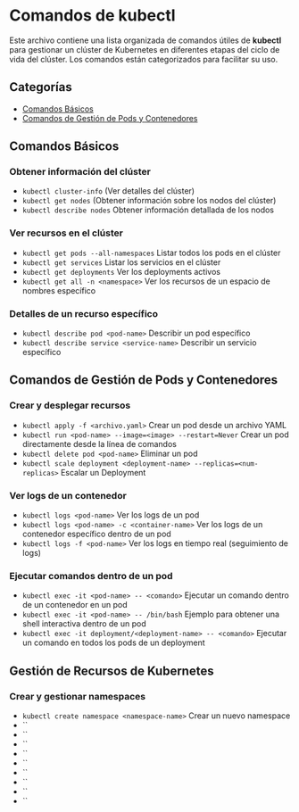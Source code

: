 # Comandos de kubectl
Este archivo contiene una lista organizada de comandos útiles de **kubectl** para gestionar un clúster de Kubernetes en diferentes etapas del ciclo de vida del clúster. Los comandos están categorizados para facilitar su uso.

## Categorías
- [Comandos Básicos](#comandos-básicos)
- [Comandos de Gestión de Pods y Contenedores](#comandos-de-gestión-de-pods-y-contenedores)



## Comandos Básicos
### Obtener información del clúster
- `kubectl cluster-info` (Ver detalles del clúster)
- `kubectl get nodes` (Obtener información sobre los nodos del clúster)
- `kubectl describe nodes` Obtener información detallada de los nodos 
### Ver recursos en el clúster
- `kubectl get pods --all-namespaces` Listar todos los pods en el clúster
- `kubectl get services` Listar los servicios en el clúster
- `kubectl get deployments` Ver los deployments activos
- `kubectl get all -n <namespace>` Ver los recursos de un espacio de nombres específico
### Detalles de un recurso específico
- `kubectl describe pod <pod-name>` Describir un pod específico
- `kubectl describe service <service-name>` Describir un servicio específico

## Comandos de Gestión de Pods y Contenedores
### Crear y desplegar recursos
- `kubectl apply -f <archivo.yaml>` Crear un pod desde un archivo YAML
- `kubectl run <pod-name> --image=<image> --restart=Never` Crear un pod directamente desde la línea de comandos
- `kubectl delete pod <pod-name>` Eliminar un pod
- `kubectl scale deployment <deployment-name> --replicas=<num-replicas>` Escalar un Deployment
### Ver logs de un contenedor
- `kubectl logs <pod-name>` Ver los logs de un pod
- `kubectl logs <pod-name> -c <container-name>` Ver los logs de un contenedor específico dentro de un pod
- `kubectl logs -f <pod-name>` Ver los logs en tiempo real (seguimiento de logs)
### Ejecutar comandos dentro de un pod
- `kubectl exec -it <pod-name> -- <comando>` Ejecutar un comando dentro de un contenedor en un pod
- `kubectl exec -it <pod-name> -- /bin/bash` Ejemplo para obtener una shell interactiva dentro de un pod
- `kubectl exec -it deployment/<deployment-name> -- <comando>` Ejecutar un comando en todos los pods de un deployment

## Gestión de Recursos de Kubernetes
### Crear y gestionar namespaces
- `kubectl create namespace <namespace-name>` Crear un nuevo namespace
- ``
- ``
- ``
- ``
- ``
- ``
- ``
- ``
- ``

